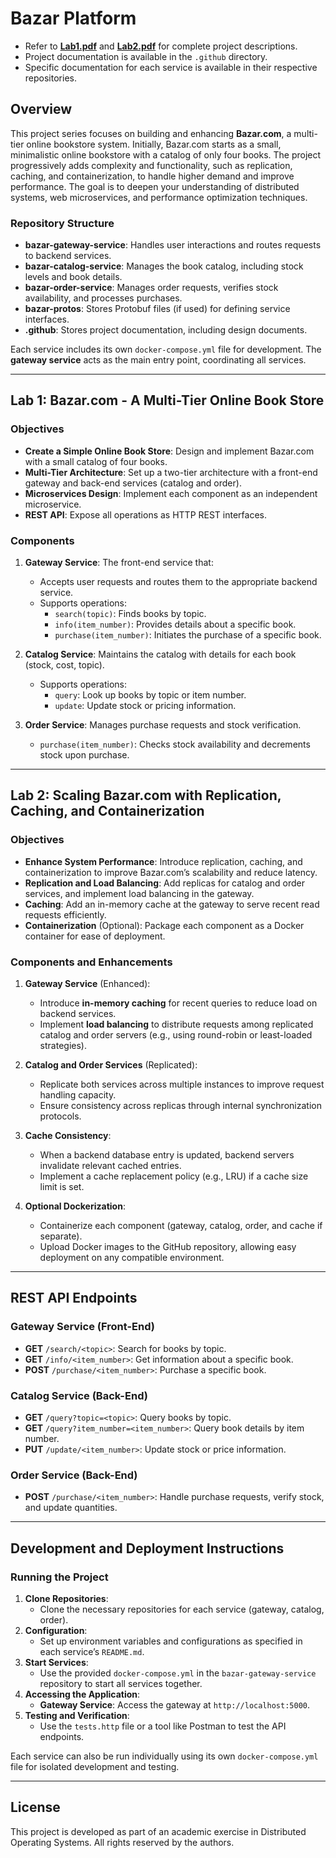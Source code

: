 # Bazar Platform

- Refer to [**Lab1.pdf**](https://github.com/Bazar-Platform/.github/blob/main/assets/Lab1.pdf) and
  [**Lab2.pdf**](https://github.com/Bazar-Platform/.github/blob/main/assets/Lab2.pdf) for complete project descriptions.
- Project documentation is available in the `.github` directory.
- Specific documentation for each service is available in their respective repositories.

## Overview

This project series focuses on building and enhancing **Bazar.com**, a multi-tier online bookstore system. Initially,
Bazar.com starts as a small, minimalistic online bookstore with a catalog of only four books. The project progressively
adds complexity and functionality, such as replication, caching, and containerization, to handle higher demand and
improve performance. The goal is to deepen your understanding of distributed systems, web microservices, and performance
optimization techniques.

### Repository Structure

- **bazar-gateway-service**: Handles user interactions and routes requests to backend services.
- **bazar-catalog-service**: Manages the book catalog, including stock levels and book details.
- **bazar-order-service**: Manages order requests, verifies stock availability, and processes purchases.
- **bazar-protos**: Stores Protobuf files (if used) for defining service interfaces.
- **.github**: Stores project documentation, including design documents.

Each service includes its own `docker-compose.yml` file for development. The **gateway service** acts as the main entry
point, coordinating all services.

---

## Lab 1: Bazar.com - A Multi-Tier Online Book Store

### Objectives

- **Create a Simple Online Book Store**: Design and implement Bazar.com with a small catalog of four books.
- **Multi-Tier Architecture**: Set up a two-tier architecture with a front-end gateway and back-end services (catalog
  and order).
- **Microservices Design**: Implement each component as an independent microservice.
- **REST API**: Expose all operations as HTTP REST interfaces.

### Components

1. **Gateway Service**: The front-end service that:
    - Accepts user requests and routes them to the appropriate backend service.
    - Supports operations:
        - `search(topic)`: Finds books by topic.
        - `info(item_number)`: Provides details about a specific book.
        - `purchase(item_number)`: Initiates the purchase of a specific book.

2. **Catalog Service**: Maintains the catalog with details for each book (stock, cost, topic).
    - Supports operations:
        - `query`: Look up books by topic or item number.
        - `update`: Update stock or pricing information.

3. **Order Service**: Manages purchase requests and stock verification.
    - `purchase(item_number)`: Checks stock availability and decrements stock upon purchase.

---

## Lab 2: Scaling Bazar.com with Replication, Caching, and Containerization

### Objectives

- **Enhance System Performance**: Introduce replication, caching, and containerization to improve Bazar.com’s
  scalability and reduce latency.
- **Replication and Load Balancing**: Add replicas for catalog and order services, and implement load balancing in the
  gateway.
- **Caching**: Add an in-memory cache at the gateway to serve recent read requests efficiently.
- **Containerization** (Optional): Package each component as a Docker container for ease of deployment.

### Components and Enhancements

1. **Gateway Service** (Enhanced):
    - Introduce **in-memory caching** for recent queries to reduce load on backend services.
    - Implement **load balancing** to distribute requests among replicated catalog and order servers (e.g., using
      round-robin or least-loaded strategies).

2. **Catalog and Order Services** (Replicated):
    - Replicate both services across multiple instances to improve request handling capacity.
    - Ensure consistency across replicas through internal synchronization protocols.

3. **Cache Consistency**:
    - When a backend database entry is updated, backend servers invalidate relevant cached entries.
    - Implement a cache replacement policy (e.g., LRU) if a cache size limit is set.

4. **Optional Dockerization**:
    - Containerize each component (gateway, catalog, order, and cache if separate).
    - Upload Docker images to the GitHub repository, allowing easy deployment on any compatible environment.

---

## REST API Endpoints

### Gateway Service (Front-End)

- **GET** `/search/<topic>`: Search for books by topic.
- **GET** `/info/<item_number>`: Get information about a specific book.
- **POST** `/purchase/<item_number>`: Purchase a specific book.

### Catalog Service (Back-End)

- **GET** `/query?topic=<topic>`: Query books by topic.
- **GET** `/query?item_number=<item_number>`: Query book details by item number.
- **PUT** `/update/<item_number>`: Update stock or price information.

### Order Service (Back-End)

- **POST** `/purchase/<item_number>`: Handle purchase requests, verify stock, and update quantities.

---

## Development and Deployment Instructions

### Running the Project

1. **Clone Repositories**:
    - Clone the necessary repositories for each service (gateway, catalog, order).
2. **Configuration**:
    - Set up environment variables and configurations as specified in each service’s `README.md`.
3. **Start Services**:
    - Use the provided `docker-compose.yml` in the `bazar-gateway-service` repository to start all services together.
4. **Accessing the Application**:
    - **Gateway Service**: Access the gateway at `http://localhost:5000`.
5. **Testing and Verification**:
    - Use the `tests.http` file or a tool like Postman to test the API endpoints.

Each service can also be run individually using its own `docker-compose.yml` file for isolated development and testing.

---

## License

This project is developed as part of an academic exercise in Distributed Operating Systems. All rights reserved by the
authors.

